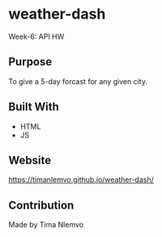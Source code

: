 # weather-dash
Week-6: API HW

## Purpose
To give a 5-day forcast for any given city.

## Built With
* HTML
* JS

## Website
https://timanlemvo.github.io/weather-dash/

## Contribution
Made by Tima Nlemvo